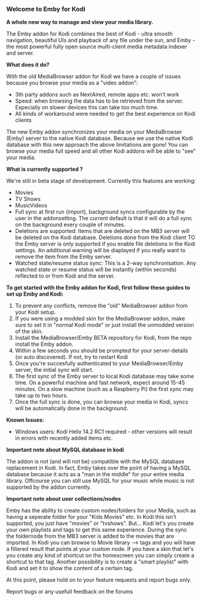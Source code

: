 ### Welcome to Emby for Kodi
**A whole new way to manage and view your media library.**

The Emby addon for Kodi combines the best of Kodi - ultra smooth navigation, beautiful UIs and playback of any file under the sun, and Emby - the most powerful fully open source multi-client media metadata indexer and server.

**What does it do?**

With the old MediaBrowser addon for Kodi we have a couple of issues because you browse your media as a "video addon":
- 3th party addons such as NextAired, remote apps etc. won't work
- Speed: when browsing the data has to be retrieved from the server. Especially on slower devices this can take too much time.
- All kinds of workaround were needed to get the best experience on Kodi clients

The new Emby addon synchronizes your media on your MediaBrowser (Emby) server to the native Kodi database. Because we use the native Kodi database with this new approach the above limitations are gone! You can browse your media full speed and all other Kodi addons will be able to "see" your media.

**What is currently supported ?**

We're still in beta stage of development. Currently this features are working:
- Movies
- TV Shows
- MusicVideos
- Full sync at first run (import), background syncs configurable by the user in the addonsetting. The current default is that it will do a full sync on the background every couple of minutes.
- Deletions are supported: Items that are deleted on the MB3 server will be deleted on the Kodi database. Deletions done from the Kodi client TO the Emby server is only supported if you enable file deletions in the Kodi settings. An additional warning will be diaplayed if you really want to remove the item from the Emby server.
- Watched state/resume status sync: This is a 2-way synchronisation. Any watched state or resume status will be instantly (within seconds) reflected to or from Kodi and the server.


**To get started with the Emby addon for Kodi, first follow these guides to set up Emby and Kodi:**

1. To prevent any conflicts, remove the "old" MediaBrowser addon from your Kodi setup.
2. If you were using a modded skin for the MediaBrowser addon, make sure to set it in "normal Kodi mode" or just install the unmodded version of the skin.
3. Install the MediaBrowser/Emby BETA repository for Kodi, from the repo install the Emby addon.
4. Within a few seconds you should be prompted for your server-details (or auto discovered). If not, try to restart Kodi
5. Once you're succesfully authenticated to your MediaBrowser/Emby server, the initial sync will start. 
6. The first sync of the Emby server to local Kodi database may take some time.  On a powerful machine and fast network, expect around 15-45 minutes.  On a slow machine (such as a Raspberry Pi) the first sync may take up to two hours.
7. Once the full sync is done, you can browse your media in Kodi, syncs will be automatically done in the background.


**Known Issues:**
- Windows users: Kodi Helix 14.2 RC1 required - other versions will result in errors with recently added items etc.

**Important note about MySQL database in kodi**

The addon is not (and will not be) compatible with the MySQL database replacement in Kodi. In fact, Emby takes over the point of having a MySQL database because it acts as a "man in the middle" for your entire media library. Offcourse you can still use MySQL for your music while music is not supported by the addon currently.

**Important note about user collections/nodes**

Emby has the ability to create custom nodes/folders for your Media, such as having a seperate folder for your "Kids Movies" etc. In Kodi this isn't supported, you just have "movies" or "tvshows". But... Kodi let's you create your own playlists and tags to get this same experience. During the sync the foldernode from the MB3 server is added to the movies that are imported. In Kodi you can browse to Movie library --> tags and you will have a filtered result that points at your custom node. If you have a skin that let's you create any kind of shortcut on the homescreen you can simply create a shortcut to that tag. Another possibility is to create a "smart playlist" with Kodi and set it to show the content of a certain tag. 

At this point, please hold on to your feature requests and report bugs only.

Report bugs or any usefull feedback on the forums 
